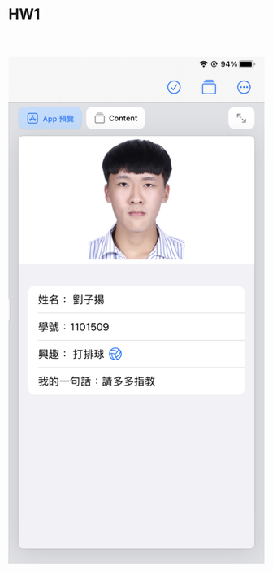 <h1>HW1<h1>

```swift

```

<img src="https://raw.githubusercontent.com/Yyoung2288/YZU-swiftui/main/IMG_0236.jpeg">



   
